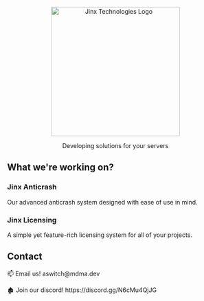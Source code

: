 <p align="center">
  <img width="300px" src="https://media.discordapp.net/attachments/1160596998307717231/1160597050270949426/JINXwhite.png?ex=653e77bb&is=652c02bb&hm=3e3687d468ade16540cf39bf0e88cccf2f5d249557b6e5f8850ebad9939897d6&=&width=671&height=671" alt="Jinx Technologies Logo">
</p>
<p align="center">
  Developing solutions for your servers
</p>

<h2 align="left">What we're working on?</h2>

<h3 align="left">Jinx Anticrash</h3>
<p align="left">
  Our advanced anticrash system designed with ease of use in mind.
</p>

<h3 align="left">Jinx Licensing</h3>
<p align="left">
  A simple yet feature-rich licensing system for all of your projects.
</p>

<h2 align="left">Contact</h2>
<p align="left">
  📫 Email us! aswitch@mdma.dev
</p>
<p align="left">
  🏚️ Join our discord! https://discord.gg/N6cMu4QjJG
</p>
